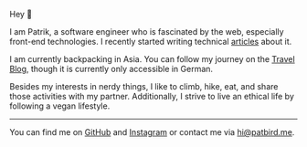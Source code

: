 Hey 👋

I am Patrik, a software engineer who is fascinated by the web, especially front-end technologies.
I recently started writing technical [articles](/articles) about it.

I am currently backpacking in Asia. You can follow my journey on the [Travel Blog](/travel),
though it is currently only accessible in German.

Besides my interests in nerdy things, I like to climb, hike, eat,
and share those activities with my partner.
Additionally, I strive to live an ethical life by following a vegan lifestyle.

---

You can find me on [GitHub](https://github.com/PatrikBird) and [Instagram](https://www.instagram.com/patbird__) or contact me via hi@patbird.me.
